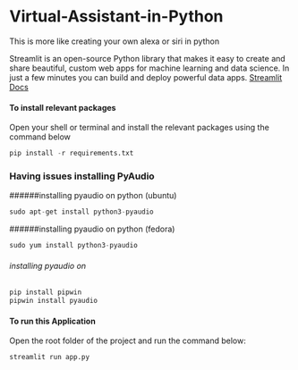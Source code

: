 # Virtual-Assistant-in-Python
This is more like creating your own alexa or siri in python

Streamlit is an open-source 
Python library that makes it easy to create and share beautiful,
custom web apps for machine learning and data science. In just a few minutes you can build and deploy powerful data apps.
[Streamlit Docs](https://docs.streamlit.io/library/get-started)

#### To install relevant packages
Open your shell or terminal and install the relevant packages using the command below

```python
pip install -r requirements.txt
```
### Having issues installing PyAudio

######installing pyaudio on python (ubuntu)
```python
sudo apt-get install python3-pyaudio
```

######installing pyaudio on python (fedora)
```python
sudo yum install python3-pyaudio
```


###### installing pyaudio on 
```python
pip install pipwin
pipwin install pyaudio
```

#### To run this Application
Open the root folder of the project and run the command below:
```python
streamlit run app.py
```


